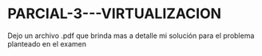 # PARCIAL-3---VIRTUALIZACION
Dejo un archivo .pdf que brinda mas a detalle mi solución para el problema planteado en el examen
